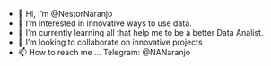 - 👋 Hi, I’m @NestorNaranjo
- 👀 I’m interested in innovative ways to use data.
- 🌱 I’m currently learning all that help me to be a better Data Analist.
- 💞️ I’m looking to collaborate on innovative projects
- 📫 How to reach me ... Telegram:  @NANaranjo
